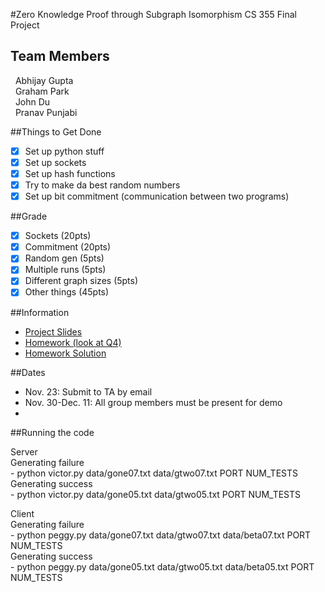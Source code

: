 #Zero Knowledge Proof through Subgraph Isomorphism 
CS 355 Final Project

## Team Members
&nbsp;&nbsp;Abhijay Gupta<br />
&nbsp;&nbsp;Graham Park<br />
&nbsp;&nbsp;John Du<br />
&nbsp;&nbsp;Pranav Punjabi<br />

##Things to Get Done
- [x] Set up python stuff
- [x] Set up sockets
- [x] Set up hash functions
- [x] Try to make da best random numbers
- [x] Set up bit commitment (communication between two programs)

##Grade


- [x] Sockets (20pts)
- [x] Commitment (20pts)
- [x] Random gen (5pts)
- [x] Multiple runs (5pts)
- [x] Different graph sizes (5pts)
- [x] Other things (45pts)

##Information

- [Project Slides](https://www.cs.purdue.edu/homes/jiang97/CS355Project_modified.pdf)
- [Homework (look at Q4)](https://www.cs.purdue.edu/homes/mja/hwks/hwk2.pdf)
- [Homework Solution](https://www.cs.purdue.edu/homes/mja/hwks/2sol.pdf)

##Dates
- Nov. 23: Submit to TA by email 
- Nov. 30-Dec. 11: All group members must be present for demo
- 

##Running the code

  Server<br />
    Generating failure<br />
     - python victor.py data/gone07.txt data/gtwo07.txt PORT NUM_TESTS <br />
    Generating success<br />
     - python victor.py data/gone05.txt data/gtwo05.txt PORT NUM_TESTS

    
  Client<br />
    Generating failure<br />
     - python peggy.py data/gone07.txt data/gtwo07.txt data/beta07.txt PORT NUM_TESTS<br />
    Generating success<br />
     - python peggy.py data/gone05.txt data/gtwo05.txt data/beta05.txt PORT NUM_TESTS
     
